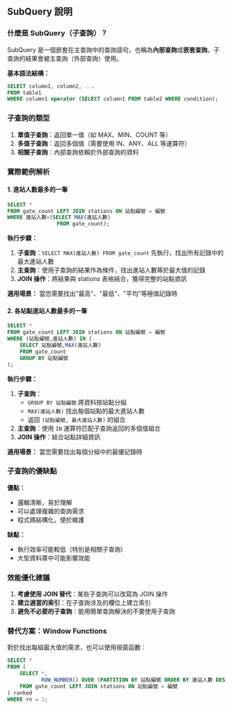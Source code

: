 ## SubQuery 說明

### 什麼是 SubQuery（子查詢）？

SubQuery 是一個嵌套在主查詢中的查詢語句，也稱為**內部查詢**或**嵌套查詢**。子查詢的結果會被主查詢（外部查詢）使用。

**基本語法結構：**
```sql
SELECT column1, column2, ...
FROM table1
WHERE column1 operator (SELECT column1 FROM table2 WHERE condition);
```

### 子查詢的類型

1. **單值子查詢**：返回單一值（如 MAX、MIN、COUNT 等）
2. **多值子查詢**：返回多個值（需要使用 IN、ANY、ALL 等運算符）
3. **相關子查詢**：內部查詢依賴於外部查詢的資料

### 實際範例解析

#### 1. 進站人數最多的一筆

```sql
SELECT *
FROM gate_count LEFT JOIN stations ON 站點編號 = 編號
WHERE 進站人數=(SELECT MAX(進站人數)
                FROM gate_count);
```

**執行步驟：**
1. **子查詢**：`SELECT MAX(進站人數) FROM gate_count` 先執行，找出所有記錄中的最大進站人數
2. **主查詢**：使用子查詢的結果作為條件，找出進站人數等於最大值的記錄
3. **JOIN 操作**：將結果與 stations 表格結合，獲得完整的站點資訊

**適用場景：** 當您需要找出"最高"、"最低"、"平均"等極值記錄時

#### 2. 各站點進站人數最多的一筆

```sql
SELECT *
FROM gate_count LEFT JOIN stations ON 站點編號 = 編號
WHERE (站點編號,進站人數) IN (
    SELECT 站點編號,MAX(進站人數)
    FROM gate_count
    GROUP BY 站點編號
);
```

**執行步驟：**
1. **子查詢**：
   - `GROUP BY 站點編號` 將資料按站點分組
   - `MAX(進站人數)` 找出每個站點的最大進站人數
   - 返回 `(站點編號, 最大進站人數)` 的組合
2. **主查詢**：使用 `IN` 運算符匹配子查詢返回的多個值組合
3. **JOIN 操作**：結合站點詳細資訊

**適用場景：** 當您需要找出每個分組中的最優記錄時

### 子查詢的優缺點

**優點：**
- 邏輯清晰，易於理解
- 可以處理複雜的查詢需求
- 程式碼結構化，便於維護

**缺點：**
- 執行效率可能較低（特別是相關子查詢）
- 大型資料庫中可能影響效能

### 效能優化建議

1. **考慮使用 JOIN 替代**：某些子查詢可以改寫為 JOIN 操作
2. **建立適當的索引**：在子查詢涉及的欄位上建立索引
3. **避免不必要的子查詢**：能用簡單查詢解決的不要使用子查詢

### 替代方案：Window Functions

對於找出每組最大值的需求，也可以使用視窗函數：

```sql
SELECT *
FROM (
    SELECT *,
           ROW_NUMBER() OVER (PARTITION BY 站點編號 ORDER BY 進站人數 DESC) as rn
    FROM gate_count LEFT JOIN stations ON 站點編號 = 編號
) ranked
WHERE rn = 1;
```